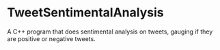 # TweetSentimentalAnalysis
A C++ program that does sentimental analysis on tweets, gauging if they are positive or negative tweets.
